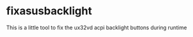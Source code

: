 fixasusbacklight
================

This is a little tool to fix the ux32vd acpi backlight buttons during runtime
